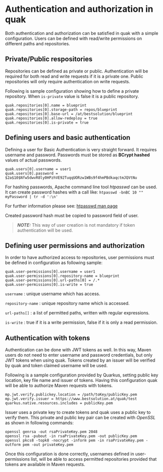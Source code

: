 # Authentication and authorization in quak

Both authentication and authorization can be satisfied in quak with a simple configuration. Users can be defined with read/write permissions on different paths and repositories.


## Private/Public respositories

Repositories can be defined as private or public. Authentication will be required for both read and write requests if it is a private one. Public repositories will only require authentication on write requests.

Following is sample configuration showing how to define a private repository. When `is-private` value is false it is a public repository.

```
quak.repositories[0].name = blueprint
quak.repositories[0].storage-path = repos/blueprint
quak.repositories[0].base-url = /at/bestsolution/blueprint
quak.repositories[0].allow-redeploy = true
quak.repositories[0].is-private = true
```

## Defining users and basic authentication

Defining a user for Basic Authentication is very straight forward. It requires username and password. Passwords must be stored as **BCrypt hashed** values of actual passwords.

```
quak.users[0].username = user1
quak.users[0].password = $2a$10$Nfw5dwvR8ly0HPzhVE92TuqqUORzw1WBs9f4hmPBdkaqctmJQVtNu
```

For hashing passwords, Apache command line tool *htpasswd* can be used. It can create password hashes with a call like: `htpasswd -bnBC 10 "" myPassword | tr -d ':\n'`

For further information please see: [htpasswd man page](https://httpd.apache.org/docs/2.4/programs/htpasswd.html)

Created password hash must be copied to password field of user.


> **_NOTE:_** This way of user creation is not mandatory if token authentication will be used.


## Defining user permissions and authorization

In order to have authorized access to repositories, user permissions must be defined in configuration as following sample:

```
quak.user-permissions[0].username = user1
quak.user-permissions[0].repository-name = blueprint
quak.user-permissions[0].url-paths[0] = /.*
quak.user-permissions[0].is-write = true
```

`username` : unique username which has access.

`repository-name` : unique repository name which is accessed.

`url-paths[]` : a list of permitted paths, written with regular expressions.

`is-write` : true if it is a write permission, false if it is only a read permission.



## Authentication with tokens

Authentication can be done with JWT tokens as well. In this way, Maven users do not need to enter username and password credentials, but only JWT tokens when using quak. Tokens created by an issuer will be verified by quak and token claimed username will be used.

Following is a sample configuration provided by Quarkus, setting public key location, key file name and issuer of tokens. Having this configuration quak will be able to authorize Maven requests with tokens.

```
mp.jwt.verify.publickey.location = /path/toKey/publicKey.pem
mp.jwt.verify.issuer = https://www.bestsolution.at/quak/test
quarkus.native.resources.includes = publicKey.pem
```

Issuer uses a private key to create tokens and quak uses a public key to verify them. This private and public key pair can be created with *OpenSSL* as shown in following commands:

```
openssl genrsa -out rsaPrivateKey.pem 2048
openssl rsa -pubout -in rsaPrivateKey.pem -out publicKey.pem
openssl pkcs8 -topk8 -nocrypt -inform pem -in rsaPrivateKey.pem -outform pem -out privateKey.pem
```

Once this configuration is done correctly, usernames defined in user-permissions list, will be able to access permitted repositories provided that tokens are available in Maven requests.

